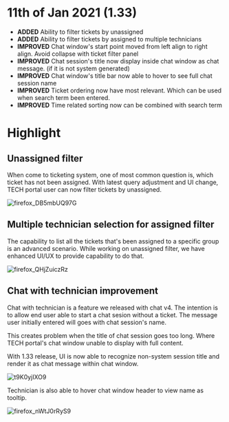 # 11th of Jan 2021 (1.33)
- **ADDED** Ability to filter tickets by unassigned
- **ADDED** Ability to filter tickets by assigned to multiple technicians
- **IMPROVED** Chat window's start point moved from left align to right align. Avoid collapse with ticket filter panel
- **IMPROVED** Chat session's title now display inside chat window as chat message. (if it is not system generated)
- **IMPROVED** Chat window's title bar now able to hover to see full chat session name
- **IMPROVED** Ticket ordering now have most relevant. Which can be used when search term been entered.
- **IMPROVED** Time related sorting now can be combined with search term

# Highlight

## Unassigned filter
When come to ticketing system, one of most common question is, which ticket has not been assigned. With latest query adjustment and UI change, TECH portal user can now filter tickets by unassigned.

![firefox_DB5mbUQ97G](https://user-images.githubusercontent.com/1712143/104234071-bf4a5480-54b7-11eb-92e2-55d625e7214d.png)

## Multiple technician selection for assigned filter
The capability to list all the tickets that's been assigned to a specific group is an advanced scenario. While working on unassigned filter, we have enhanced UI/UX to provide capability to do that.

![firefox_QHjZuiczRz](https://user-images.githubusercontent.com/1712143/104234134-d25d2480-54b7-11eb-9658-3e4cc1c09f01.png)

## Chat with technician improvement
Chat with technician is a feature we released with chat v4. The intention is to allow end user able to start a chat sesion without a ticket. The message user initially entered will goes with chat session's name.

This creates problem when the title of chat session goes too long. Where TECH portal's chat window unable to display with full content.

With 1.33 release, UI is now able to recognize non-system session title and render it as chat message within chat window.

![t9K0yjIXO9](https://user-images.githubusercontent.com/1712143/104233929-90cc7980-54b7-11eb-8cb4-6f29e80431d8.png)

Technician is also able to hover chat window header to view name as tooltip.

![firefox_nWtJ0rRyS9](https://user-images.githubusercontent.com/1712143/104233956-9aee7800-54b7-11eb-89ae-4996e04e04b0.png)
